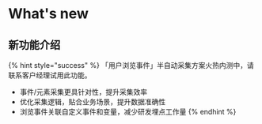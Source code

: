 # What's new

## 新功能介绍

{% hint style="success" %}
「用户浏览事件」半自动采集方案火热内测中，请联系客户经理试用此功能。

*  事件/元素采集更具针对性，提升采集效率
* 优化采集逻辑，贴合业务场景，提升数据准确性
* 浏览事件关联自定义事件和变量，减少研发埋点工作量
{% endhint %}


